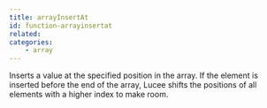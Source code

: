 ```yaml
---
title: arrayInsertAt
id: function-arrayinsertat
related:
categories:
    - array
---
```


Inserts a value at the specified position in the array.
If the element is inserted before the end of the array, Lucee shifts the positions of all elements with a higher index to make room.